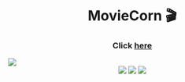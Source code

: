 <h1 align="center">MovieCorn 🎬</h1>
   
<h3 align="center">Click <a href="https://moviecorn.vercel.app/">here</a></h3>   
<img src="https://cdn.discordapp.com/attachments/876799799255531523/1081998406316212295/Group_1_3.png">
<div align="center">
    <img src="https://img.shields.io/badge/React-20232A?style=for-the-badge&logo=react&logoColor=61DAFB" />
    <img src="https://img.shields.io/badge/styled--components-DB7093?style=for-the-badge&logo=styled-components&logoColor=white" />
    <img src="https://img.shields.io/badge/React_Router-CA4245?style=for-the-badge&logo=react-router&logoColor=white" />
</div>
